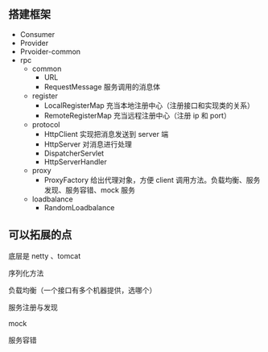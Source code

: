 ## 搭建框架 
* Consumer
* Provider
* Prvoider-common
* rpc
  * common
    * URL	
    * RequestMessage		服务调用的消息体
  * register
    * LocalRegisterMap		充当本地注册中心（注册接口和实现类的关系）
    * RemoteRegisterMap	充当远程注册中心（注册 ip 和 port）
  * protocol
    * HttpClient	实现把消息发送到 server 端
    * HttpServer	对消息进行处理
    * DispatcherServlet	
    * HttpServerHandler
  * proxy
    * ProxyFactory	给出代理对象，方便 client 调用方法。负载均衡、服务发现、服务容错、mock 服务
  * loadbalance
    * RandomLoadbalance



## 可以拓展的点
底层是 netty 、tomcat

序列化方法

负载均衡（一个接口有多个机器提供，选哪个）

服务注册与发现

mock

服务容错


